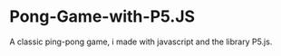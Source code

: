 # Pong-Game-with-P5.JS
A classic ping-pong game, i made with javascript and the library P5.js.
  
  
